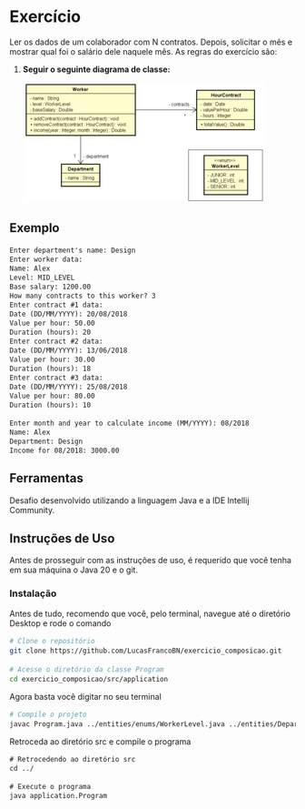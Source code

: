 # Exercício
Ler os dados de um colaborador com N contratos. Depois, solicitar o mês e mostrar qual foi o salário dele naquele mês. As regras do exercício são:

1. **Seguir o seguinte diagrama de classe:**
   
   ![Diagrama de classe](https://github.com/LucasFrancoBN/exercicio_composicao/blob/master/img/diagrama_classe.png)
    

## Exemplo
```plaintext
Enter department's name: Design
Enter worker data:
Name: Alex
Level: MID_LEVEL
Base salary: 1200.00
How many contracts to this worker? 3
Enter contract #1 data:
Date (DD/MM/YYYY): 20/08/2018
Value per hour: 50.00
Duration (hours): 20
Enter contract #2 data:
Date (DD/MM/YYYY): 13/06/2018
Value per hour: 30.00
Duration (hours): 18
Enter contract #3 data:
Date (DD/MM/YYYY): 25/08/2018
Value per hour: 80.00
Duration (hours): 10

Enter month and year to calculate income (MM/YYYY): 08/2018
Name: Alex
Department: Design
Income for 08/2018: 3000.00
```

## Ferramentas
Desafio desenvolvido utilizando a linguagem Java e a IDE Intellij Community.


## Instruções de Uso
Antes de prosseguir com as instruções de uso, é requerido que você tenha em sua máquina o Java 20 e o git.

### Instalação
Antes de tudo, recomendo que você, pelo terminal, navegue até o diretório Desktop e rode o comando
```bash
# Clone o repositório
git clone https://github.com/LucasFrancoBN/exercicio_composicao.git

# Acesse o diretório da classe Program
cd exercicio_composicao/src/application
```
Agora basta você digitar no seu terminal
```bash
# Compile o projeto
javac Program.java ../entities/enums/WorkerLevel.java ../entities/Department.java ../entities/HourContract.java ../entities/Worker.java
```
Retroceda ao diretório src e compile o programa
```
# Retrocedendo ao diretório src
cd ../

# Execute o programa
java application.Program
```
